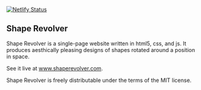 [![Netlify Status](https://api.netlify.com/api/v1/badges/9c065648-c72f-46aa-9639-f6875f820aa3/deploy-status)](https://app.netlify.com/sites/shape-revolver/deploys)

## Shape Revolver

Shape Revolver is a single-page website written in html5, css, and js. It produces aesthically pleasing designs of shapes rotated around a position in space.

See it live at www.shaperevolver.com.

Shape Revolver is freely distributable under the terms of the MIT license.
